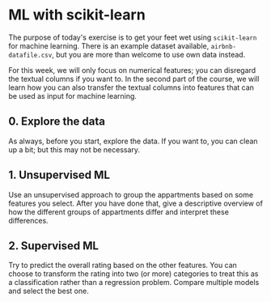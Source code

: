 # ML with scikit-learn

The purpose of today's exercise is to get your feet wet using `scikit-learn` for machine learning. There is an example dataset available, `airbnb-datafile.csv`, but you are more than welcome to use own data instead.

For this week, we will only focus on numerical features; you can disregard the textual columns if you want to. In the second part of the course, we will learn how you can also transfer the textual columns into features that can be used as input for machine learning.


## 0. Explore the data

As always, before you start, explore the data. If you want to, you can clean up a bit; but this may not be necessary. 

## 1. Unsupervised ML

Use an unsupervised approach to group the appartments based on some features you select. After you have done that, give a descriptive overview of how the different groups of appartments differ and interpret these differences.

## 2. Supervised ML

Try to predict the overall rating based on the other features. You can choose to transform the rating into two (or more) categories to treat this as a classification rather than a regression problem. Compare multiple models and select the best one.
